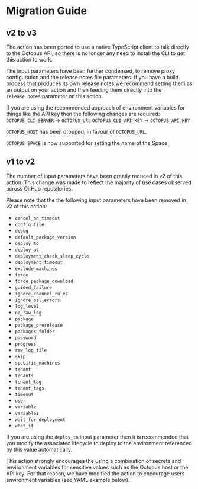 # Migration Guide

## v2 to v3

The action has been ported to use a native TypeScript client to talk directly to the Octopus API, so there is no longer any need to install the CLI to get this action to work.

The input parameters have been further condensed, to remove proxy configuration and the release notes file parameters. If you have a build process that produces its own release notes we recommend setting them as an output on your action and then feeding them directly into the `release_notes` parameter on this action.

If you are using the recommended approach of environment variables for things like the API key then the following changes are required:
`OCTOPUS_CLI_SERVER` => `OCTOPUS_URL`
`OCTOPUS_CLI_API_KEY` => `OCTOPUS_API_KEY`

`OCTOPUS_HOST` has been dropped, in favour of `OCTOPUS_URL`.

`OCTOPUS_SPACE` is now supported for setting the name of the Space

## v1 to v2

The number of input parameters have been greatly reduced in v2 of this action. This change was made to reflect the majority of use cases observed across GitHub repositories.

Please note that the the following input parameters have been removed in v2 of this action:

- `cancel_on_timeout`
- `config_file`
- `debug`
- `default_package_version`
- `deploy_to`
- `deploy_at`
- `deployment_check_sleep_cycle`
- `deployment_timeout`
- `exclude_machines`
- `force`
- `force_package_download`
- `guided_failure`
- `ignore_channel_rules`
- `ignore_ssl_errors`
- `log_level`
- `no_raw_log`
- `package`
- `package_prerelease`
- `packages_folder`
- `password`
- `progress`
- `raw_log_file`
- `skip`
- `specific_machines`
- `tenant`
- `tenants`
- `tenant_tag`
- `tenant_tags`
- `timeout`
- `user`
- `variable`
- `variables`
- `wait_for_deployment`
- `what_if`

If you are using the `deploy_to` input parameter then it is recommended that you modify the associated lifecycle to deploy to the environment referenced by this value automatically.

This action strongly encourages the using a combination of secrets and environment variables for sensitive values such as the Octopus host or the API key. For that reason, we have modified the action to encourage users environment variables (see YAML example below).
